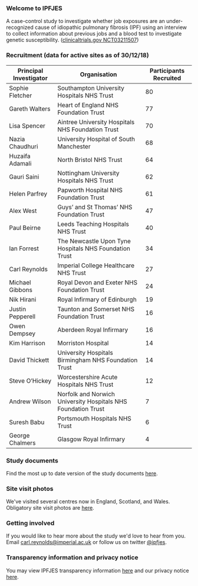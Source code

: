 ### Welcome to IPFJES 

A case-control study to investigate whether job exposures are an under-recognized cause of idiopathic pulmonary fibrosis (IPF) using an interview to collect information about previous jobs and a blood test to investigate genetic susceptibility. ([clinicaltrials.gov NCT03211507](https://clinicaltrials.gov/ct2/show/NCT03211507))

### Recruitment (data for active sites as of 30/12/18)

| Principal Investigator | Organisation                                                  | Participants Recruited |
|------------------------|---------------------------------------------------------------|------------------------|
| Sophie Fletcher        | Southampton University Hospitals NHS Trust                    | 80                     |
| Gareth Walters         | Heart of England NHS Foundation Trust                         | 77                     |
| Lisa Spencer           | Aintree University Hospitals NHS Foundation Trust             | 70                     |
| Nazia Chaudhuri        | University Hospital of South Manchester                       | 68                     |
| Huzaifa Adamali        | North Bristol NHS Trust                                       | 64                     |
| Gauri Saini            | Nottingham University Hospitals NHS Trust                     | 62                     |
| Helen Parfrey          | Papworth Hospital NHS Foundation Trust                        | 61                     |
| Alex West              | Guys’ and St Thomas’ NHS Foundation Trust                     | 47                     |
| Paul Beirne            | Leeds Teaching Hospitals NHS Trust                            | 40                     |
| Ian Forrest            | The Newcastle Upon Tyne Hospitals NHS Foundation Trust        | 34                     |
| Carl Reynolds          | Imperial College Healthcare NHS Trust                         | 27                     |
| Michael Gibbons        | Royal Devon and Exeter NHS Foundation Trust                   | 24                     |
| Nik Hirani             | Royal Infirmary of Edinburgh                                  | 19                     |
| Justin Pepperell       | Taunton and Somerset NHS Foundation Trust                     | 16                     |
| Owen Dempsey           | Aberdeen Royal Infirmary                                      | 16                     |
| Kim Harrison           | Morriston Hospital                                            | 14                     |
| David Thickett         | University Hospitals Birmingham NHS Foundation Trust          | 14                     |
| Steve O’Hickey         | Worcestershire Acute Hospitals NHS Trust                      | 12                     |
| Andrew Wilson          | Norfolk and Norwich University Hospitals NHS Foundation Trust | 7                      |
| Suresh Babu            | Portsmouth Hospitals NHS Trust                                | 6                      |
| George Chalmers        | Glasgow Royal Infirmary                                       | 4                      |

### Study documents

Find the most up to date version of the study documents [here](https://github.com/drcjar/ipfjes/).

### Site visit photos

We've visited several centres now in England, Scotland, and Wales. Obligatory site visit photos are [here](https://github.com/drcjar/ipfjes/blob/master/photos/photos.md).

### Getting involved

If you would like to hear more about the study we'd love to hear from you. Email <carl.reynolds@imperial.ac.uk> or follow us on twitter [@ipfjes](https://twitter.com/ipfjes). 

### Transparency information and privacy notice

You may view IPFJES transparency information [here](https://github.com/drcjar/ipfjes/blob/master/docs/Transparency%20wording%20for%20IPFJES%20study%20participants.pdf) and our privacy notice [here](https://github.com/drcjar/ipfjes/blob/master/docs/GDPR-Privacy-Notice-IPFJES_25-May-2018.pdf).



